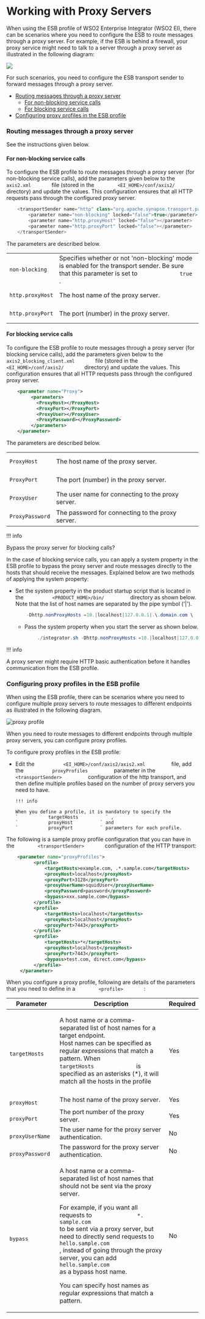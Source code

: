 # Working with Proxy Servers

When using the ESB profile of WSO2 Enterprise Integrator (WSO2 EI),
there can be scenarios where you need to configure the ESB to route
messages through a proxy server. For example, if the ESB is behind a
firewall, your proxy service might need to talk to a server through a
proxy server as illustrated in the following diagram:

![](attachments/119130243/119130245.png)

For such scenarios, you need to configure the ESB transport sender to
forward messages through a proxy server.

-   [Routing messages through a proxy
    server](#WorkingwithProxyServers-Routingmessagesthroughaproxyserver)
    -   [For non-blocking service
        calls](#WorkingwithProxyServers-Fornon-blockingservicecalls)
    -   [For blocking service
        calls](#WorkingwithProxyServers-Forblockingservicecalls)
-   [Configuring proxy profiles in the ESB
    profile](#WorkingwithProxyServers-ConfiguringproxyprofilesintheESBprofile)

### Routing messages through a proxy server

See the instructions given below.

#### For non-blocking service calls

To configure the ESB profile to route messages through a proxy server
(for non-blocking service calls), add the parameters given below to the
`         axis2.xml        ` file (stored in the
`         <EI_HOME>/conf/axis2/        ` directory) and update the
values. This configuration ensures that all HTTP requests pass through
the configured proxy server.

``` java
    <transportSender name="http" class="org.apache.synapse.transport.passthru.PassThroughHttpSender">    
        <parameter name="non-blocking" locked="false">true</parameter>
        <parameter name="http.proxyHost" locked="false"></parameter>
        <parameter name="http.proxyPort" locked="false"></parameter>
    </transportSender>
```

The parameters are described below.

<table>
<colgroup>
<col style="width: 14%" />
<col style="width: 85%" />
</colgroup>
<tbody>
<tr class="odd">
<td><pre><code>non-blocking</code></pre></td>
<td>Specifies whether or not 'non-blocking' mode is enabled for the transport sender. Be sure that this parameter is set to <code>             true            </code> .</td>
</tr>
<tr class="even">
<td><pre><code>http.proxyHost</code></pre></td>
<td>The host name of the proxy server.</td>
</tr>
<tr class="odd">
<td><pre><code>http.proxyPort</code></pre></td>
<td>The port (number) in the proxy server.</td>
</tr>
</tbody>
</table>

#### For blocking service calls

To configure the ESB profile to route messages through a proxy server
(for blocking service calls), add the parameters given below to the
`         axis2_blocking_client.xml        ` file (stored in the
`         <EI_HOME>/conf/axis2/        ` directory) and update the
values. This configuration ensures that all HTTP requests pass through
the configured proxy server.

``` xml
    <parameter name="Proxy">
         <parameters>
           <ProxyHost></ProxyHost>
           <ProxyPort></ProxyPort>
           <ProxyUser></ProxyUser>
           <ProxyPassword></ProxyPassword>
         </parameters>
    </parameter>
```

The parameters are described below.

<table>
<colgroup>
<col style="width: 15%" />
<col style="width: 84%" />
</colgroup>
<tbody>
<tr class="odd">
<td><pre><code>ProxyHost</code></pre></td>
<td>The host name of the proxy server.</td>
</tr>
<tr class="even">
<td><pre><code>ProxyPort</code></pre></td>
<td>The port (number) in the proxy server.</td>
</tr>
<tr class="odd">
<td><pre><code>ProxyUser</code></pre></td>
<td>The user name for connecting to the proxy server.</td>
</tr>
<tr class="even">
<td><pre><code>ProxyPassword</code></pre></td>
<td>The password for connecting to the proxy server.</td>
</tr>
</tbody>
</table>

!!! info

Bypass the proxy server for blocking calls?

In the case of blocking service calls, you can apply a system property
in the ESB profile to bypass the proxy server and route messages
directly to the hosts that should receive the messages. Explained below
are two methods of applying the system property:

-   Set the system property in the product startup script that is
    located in the `           <PRODUCT_HOME>/bin/          ` directory
    as shown below. Note that the list of host names are separated by
    the pipe symbol ('\|').

    ``` java
        -Dhttp.nonProxyHosts =10.|localhost|127.0.0.1|.\.domain.com \
    ```
    
    -   Pass the system property when you start the server as shown below.
    
    ``` java
            ./integrator.sh -Dhttp.nonProxyHosts =10.|localhost|127.0.0.1|.\.domain.com
    ```
        
!!! info

A proxy server might require HTTP basic authentication before it handles
communication from the ESB profile.


### Configuring proxy profiles in the ESB profile

When using the ESB profile, there can be scenarios where you need to
configure multiple proxy servers to route messages to different
endpoints as illustrated in the following diagram.

![proxy profile](attachments/119130243/119130244.png "proxy profile")

When you need to route messages to different endpoints through multiple
proxy servers, you can configure proxy profiles.

To configure proxy profiles in the ESB profile:

-   Edit the `           <EI_HOME>/conf/axis2/axis2.xml          ` file,
    add the `           proxyProfiles          ` parameter in the
    `           <transportSender>          ` configuration of the http
    transport, and then define multiple profiles based on the number of
    proxy servers you need to have.

        !!! info
    
        When you define a profile, it is mandatory to specify the
        `           targetHosts          ` ,
        `           proxyHost          ` and
        `           proxyPort          ` parameters for each profile.
    

The following is a sample proxy profile configuration that you can have
in the `         <transportSender>        ` configuration of the HTTP
transport:

``` xml
    <parameter name="proxyProfiles">
          <profile>
              <targetHosts>example.com, .*.sample.com</targetHosts>
              <proxyHost>localhost</proxyHost>
              <proxyPort>3128</proxyPort>
              <proxyUserName>squidUser</proxyUserName>
              <proxyPassword>password</proxyPassword>
              <bypass>xxx.sample.com</bypass>
          </profile>
          <profile>
              <targetHosts>localhost</targetHosts>
              <proxyHost>localhost</proxyHost>
              <proxyPort>7443</proxyPort>
          </profile>
          <profile>
              <targetHosts>*</targetHosts>
              <proxyHost>localhost</proxyHost>
              <proxyPort>7443</proxyPort>
              <bypass>test.com, direct.com</bypass>
          </profile>
     </parameter>
```

When you configure a proxy profile, following are details of the
parameters that you need to define in a `         <profile>        ` :

<table>
<thead>
<tr class="header">
<th>Parameter</th>
<th>Description</th>
<th>Required</th>
</tr>
</thead>
<tbody>
<tr class="odd">
<td><code>             targetHosts            </code></td>
<td><p>A host name or a comma-separated list of host names for a target endpoint.<br />
Host names can be specified as regular expressions that match a pattern. When <code>              targetHosts             </code> is specified as an asterisks (*), it will match all the hosts in the profile</p></td>
<td>Yes</td>
</tr>
<tr class="even">
<td><code>             proxyHost            </code></td>
<td>The host name of the proxy server.</td>
<td>Yes</td>
</tr>
<tr class="odd">
<td><code>             proxyPort            </code></td>
<td>The port number of the proxy server.</td>
<td>Yes</td>
</tr>
<tr class="even">
<td><code>             proxyUserName            </code></td>
<td>The user name for the proxy server authentication.</td>
<td>No</td>
</tr>
<tr class="odd">
<td><code>             proxyPassword            </code></td>
<td>The password for the proxy server authentication.</td>
<td>No</td>
</tr>
<tr class="even">
<td><code>             bypass            </code></td>
<td><p>A host name or a comma-separated list of host names that should not be sent via the proxy server.</p>
<p>For example, if you want all requests to <code>              *.                             sample.com                           </code> to be sent via a proxy server, but need to directly send requests to <code>                             hello.sample.com                           </code> , instead of going through the proxy server, you can add <code>                             hello.sample.com                           </code> as a bypass host name.</p>
<p>You can specify host names as regular expressions that match a pattern.</p></td>
<td>No</td>
</tr>
</tbody>
</table>
